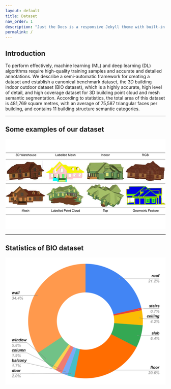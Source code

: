 ```yaml
---
layout: default
title: Dataset
nav_order: 1
description: "Just the Docs is a responsive Jekyll theme with built-in search that is easily customizable and hosted on GitHub Pages."
permalink: /
---
```


## Introduction

To perform effectively, machine learning (ML) and deep learning (DL) algorithms require high-quality training samples and accurate and detailed annotations. We describe a semi-automatic framework for creating a dataset and establish a canonical benchmark dataset, the 3D building indoor outdoor dataset (BIO dataset), which is a highly accurate, high level of detail, and high coverage dataset for 3D building point cloud and mesh semantic segmentation. According to statistics, the total area of this dataset is 481,769 square metres, with an average of 75,587 triangular faces per building, and contains 11 building structure semantic categories.

----

## Some examples of our dataset

![Alt text](BIO_dataset_overview.jpeg "Some examples of the BIO dataset")

----

## Statistics of BIO dataset
![Alt text](total_class_dist.svg "Categories statistic of the BIO dataset")
